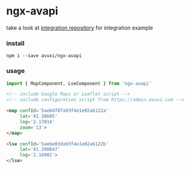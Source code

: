 # ngx-avapi

take a look at [integration repository](https://github.com/avuxi/Integrations) for integration example

### install

```
npm i --save avuxi/ngx-avapi
```

### usage

```js
import { MapComponent, LseComponent } from 'ngx-avapi'

```

```html
<!-- include Google Maps or Leaflet script -->
<!-- include configuration script from https://admin.avuxi.com -->

<map confId='5ae6df87a93f4e1e02a6122a'
     lat='41.38605'
     lng='2.17014'
     zoom='13'>
</map>

<lse confId='5ae6e03da93f4e1e02a6122b'
     lat='41.390847'
     lng='2.16902'>
</lse>
```
